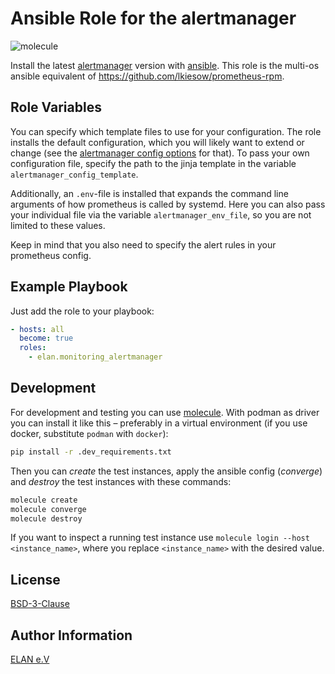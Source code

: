 # Ansible Role for the alertmanager

![molecule](https://github.com/elan-ev/monitoring_loki/actions/workflows/molecule.yml/badge.svg)

Install the latest [alertmanager](https://github.com/prometheus/alertmanager) version with [ansible](https://docs.ansible.com/).
This role is the multi-os ansible equivalent of https://github.com/lkiesow/prometheus-rpm.

## Role Variables

You can specify which template files to use for your configuration.
The role installs the default configuration, which you will likely want to extend or change
(see the [alertmanager config options](https://github.com/prometheus/alertmanager#example) for that).
To pass your own configuration file, specify the path to the jinja template in the variable `alertmanager_config_template`.

Additionally, an `.env`-file is installed that expands the command line arguments of how prometheus is called by systemd.
Here you can also pass your individual file via the variable `alertmanager_env_file`, so you are not limited to these values.

Keep in mind that you also need to specify the alert rules in your prometheus config.

## Example Playbook

Just add the role to your playbook:

```yaml
- hosts: all
  become: true
  roles:
    - elan.monitoring_alertmanager
```

## Development

For development and testing you can use [molecule](https://molecule.readthedocs.io/en/latest/).
With podman as driver you can install it like this – preferably in a virtual environment (if you use docker, substitute `podman` with `docker`):

```bash
pip install -r .dev_requirements.txt
```

Then you can *create* the test instances, apply the ansible config (*converge*) and *destroy* the test instances with these commands:

```bash
molecule create
molecule converge
molecule destroy
```

If you want to inspect a running test instance use `molecule login --host <instance_name>`, where you replace `<instance_name>` with the desired value.

## License

[BSD-3-Clause](LICENSE)

## Author Information

[ELAN e.V](https://elan-ev.de/)
